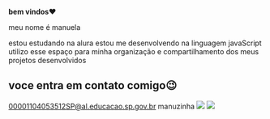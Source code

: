 **bem vindos**❤

meu nome é manuela 

estou estudando na alura
estou me desenvolvendo na linguagem javaScript
utilizo esse espaço para minha organização e compartilhamento dos meus projetos desenvolvidos

## voce entra em contato comigo😉

00001104053512SP@al.educacao.sp.gov.br
manuzinha
![](https://media1.tenor.com/m/zCQAE0RRjl8AAAAC/middle-child-swag.gif)
![](https://media1.tenor.com/m/U9oGKTRaBo0AAAAC/bugs-bunny-bunny.gif)
